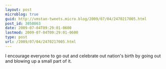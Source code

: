 ```yaml
---
layout: post
microblog: true
guid: http://vmstan-tweets.micro.blog/2009/07/04/2470217005.html
post_id: 3050863
date: 2009-07-04T09:29:01-0600
lastmod: 2009-07-04T09:29:01-0600
type: post
url: /2009/07/04/2470217005.html
---
```

I encourage everyone to go out and celebrate out nation's birth by going out and blowing up a small part of it.
